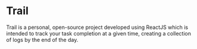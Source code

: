 # Trail
Trail is a personal, open-source project developed using ReactJS which is intended to track your task completion at a given time, creating a collection of logs by the end of the day.
